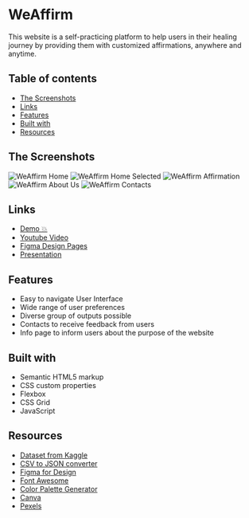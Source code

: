 # WeAffirm
This website is a self-practicing platform to help users in their healing journey by providing them with customized affirmations, anywhere and anytime.

## Table of contents

- [The Screenshots](#the-screenshots)
- [Links](#links)
- [Features](#features)
- [Built with](#built-with)
- [Resources](#resources)

## The Screenshots

![WeAffirm Home](https://user-images.githubusercontent.com/88088732/227678464-cf3d6be7-bdc0-45ca-85de-9d470b061b6a.png)
![WeAffirm Home Selected](https://user-images.githubusercontent.com/88088732/227678502-c9f6e699-7dc7-43c8-82e7-2c0e77b17fd3.png)
![WeAffirm Affirmation](https://user-images.githubusercontent.com/88088732/227678550-7f6cfec5-668a-4a43-ab9a-9d549a0be5a5.png)
![WeAffirm About Us](https://user-images.githubusercontent.com/88088732/227678576-069b438d-9c2a-4187-84c3-8679e0ee9b2e.png)
![WeAffirm Contacts](https://user-images.githubusercontent.com/88088732/227678615-14dffaef-3eb7-42bb-8e93-8e37d32f5c75.png)


## Links
- [Demo 💥](https://ganbnuray.github.io/WeAffirm/)
- [Youtube Video]()
- [Figma Design Pages](https://drive.google.com/file/d/1_8l6VcajF65XNFb-CmFZFJswM120wwG7/view?usp=sharing)
- [Presentation]()

## Features

- Easy to navigate User Interface
- Wide range of user preferences
- Diverse group of outputs possible
- Contacts to receive feedback from users
- Info page to inform users about the purpose of the website


## Built with

- Semantic HTML5 markup
- CSS custom properties
- Flexbox
- CSS Grid
- JavaScript

## Resources
- [Dataset from Kaggle](https://www.kaggle.com/datasets/pratiksharm/positive-affirmations-with-tags)
- [CSV to JSON converter](https://csvjson.com/csv2json)
- [Figma for Design](https://www.figma.com/)
- [Font Awesome](https://fontawesome.com/)
- [Color Palette Generator](https://coolors.co/)
- [Canva](https://www.canva.com/)
- [Pexels](https://www.pexels.com/)

